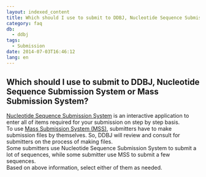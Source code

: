```yaml
---
layout: indexed_content
title: Which should I use to submit to DDBJ, Nucleotide Sequence Submission System or Mass Submission System?
category: faq
db:
  - ddbj
tags: 
  - Submission
date: 2014-07-03T16:46:12
lang: en
---
```


## Which should I use to submit to DDBJ, Nucleotide Sequence Submission System or Mass Submission System?

<p><a href="/ddbj/web-submission-e.html">Nucleotide Sequence Submission System</a> is an interactive application to enter all of items required for your submission on step by step basis. <br>To use <a href="/ddbj/mss-e.html">Mass Submission System (MSS)</a>, submitters have to make submission files by themselves. So, DDBJ will review and consult for submitters on the process of making files. <br>Some submitters use Nucleotide Sequence Submission System to submit a lot of sequences, while some submitter use MSS to submit a few sequences. <br>Based on above information, select either of them as needed. </p>
